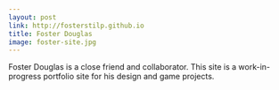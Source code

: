 ```yaml
---
layout: post
link: http://fosterstilp.github.io
title: Foster Douglas
image: foster-site.jpg
---
```


Foster Douglas is a close friend and collaborator. This site is a work-in-progress portfolio site for his design and game projects.